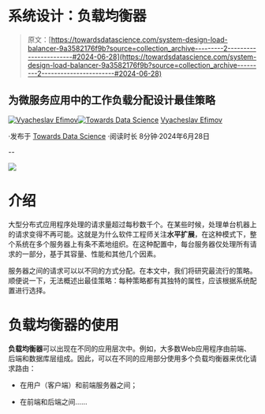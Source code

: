 # 系统设计：负载均衡器

> 原文：[https://towardsdatascience.com/system-design-load-balancer-9a3582176f9b?source=collection_archive---------2-----------------------#2024-06-28](https://towardsdatascience.com/system-design-load-balancer-9a3582176f9b?source=collection_archive---------2-----------------------#2024-06-28)

## 为微服务应用中的工作负载分配设计最佳策略

[](https://medium.com/@slavahead?source=post_page---byline--9a3582176f9b--------------------------------)[![Vyacheslav Efimov](../Images/441e600862b2b93564c6cd81abb0092d.png)](https://medium.com/@slavahead?source=post_page---byline--9a3582176f9b--------------------------------)[](https://towardsdatascience.com/?source=post_page---byline--9a3582176f9b--------------------------------)[![Towards Data Science](../Images/a6ff2676ffcc0c7aad8aaf1d79379785.png)](https://towardsdatascience.com/?source=post_page---byline--9a3582176f9b--------------------------------) [Vyacheslav Efimov](https://medium.com/@slavahead?source=post_page---byline--9a3582176f9b--------------------------------)

·发布于 [Towards Data Science](https://towardsdatascience.com/?source=post_page---byline--9a3582176f9b--------------------------------) ·阅读时长 8分钟·2024年6月28日

--

![](../Images/9a8a79cdb65ca29e27c1632b40969703.png)

# 介绍

大型分布式应用程序处理的请求量超过每秒数千个。在某些时候，处理单台机器上的请求变得不再可能。这就是为什么软件工程师关注**水平扩展**，在这种模式下，整个系统在多个服务器上有条不紊地组织。在这种配置中，每台服务器仅处理所有请求的一部分，基于其容量、性能和其他几个因素。

服务器之间的请求可以以不同的方式分配。在本文中，我们将研究最流行的策略。顺便说一下，无法概述出最佳策略：每种策略都有其独特的属性，应该根据系统配置进行选择。

# 负载均衡器的使用

**负载均衡器**可以出现在不同的应用层次中。例如，大多数Web应用程序由前端、后端和数据库层组成。因此，可以在不同的应用部分使用多个负载均衡器来优化请求路由：

+   在用户（客户端）和前端服务器之间；

+   在前端和后端之间……
